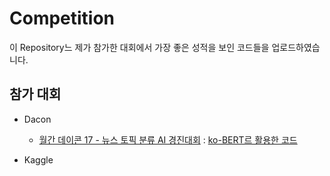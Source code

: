 # Competition

이 Repository느 제가 참가한 대회에서 가장 좋은 성적을 보인 코드들을 업로드하였습니다.

## 참가 대회
- Dacon
  - [월간 데이콘 17 - 뉴스 토픽 분류 AI 경진대회](https://dacon.io/competitions/official/235747/overview/description) : [ko-BERT르 활용한 코드](https://github.com/cow-coding/Competition/blob/main/Dacon/Dacon_17_news_topic_BERT.ipynb)

- Kaggle
